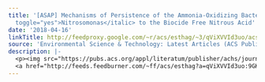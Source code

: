```yaml
---
title: '[ASAP] Mechanisms of Persistence of the Ammonia-Oxidizing Bacteria <italic
  toggle="yes">Nitrosomonas</italic> to the Biocide Free Nitrous Acid'
date: '2018-04-16'
linkTitle: http://feedproxy.google.com/~r/acs/esthag/~3/qViXVVId3uo/acs.est.7b04273
source: 'Environmental Science & Technology: Latest Articles (ACS Publications)'
description: |-
  <p><img src="https://pubs.acs.org/appl/literatum/publisher/achs/journals/content/esthag/0/esthag.ahead-of-print/acs.est.7b04273/20180416/images/medium/es-2017-042732_0005.gif" alt="TOC Graphic"/></p><div><cite>Environmental Science & Technology</cite></div><div>DOI: 10.1021/acs.est.7b04273</div><div class="feedflare">
  <a href="http://feeds.feedburner.com/~ff/acs/esthag?a=qViXVVId3uo:9GKGw5ZuYT4:yIl2AUoC8zA"><img src="http://feeds.feedburner.com/~ff/acs/esthag?d=yIl2AUoC8zA" border="0"></img></a>
---
```

